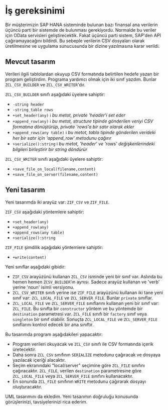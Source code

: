 #  İş gereksinimi
Bir müşterimizin SAP HANA sisteminde bulunan bazı finansal ana verilerin üçüncü parti bir sistemde de bulunması gerekiyordu. 
Normalde bu veriler için OData servisleri geliştirecektik. Fakat üçüncü parti sistem, SAP'den API çağıramayacağını bildirdi.
Bu sebeple verilerin CSV dosyaları olarak üretilmesine ve uygulama sunucusunda bir dizine yazılmasına karar verildi.

## Mevcut tasarım
Verileri ilgili tablolardan okuyup CSV formatında belirtilen hedefe yazan bir program geliştirdim.
Programa yardımcı olmak için iki sınıf yazdım. Bunlar `ZCL_CSV_BUILDER` ve `ZCL_CSV_WRITER`'dır.

`ZCL_CSV_BUILDER` sınıfı aşağıdaki üyelere sahiptir:
- `-string header`
- `-string_table rows`
- `+set_header(any)` :information_source: _bu metot, private 'header'i set eder_
- `+append_row(any)` :information_source: _bu metot, structure tipinde gönderilen veriyi CSV formatına dönüştürüp, private 'rows'a bir satır olarak ekler_
- `+append_rows(any table)` :information_source: _bu metot, tablo tipinde gönderilen verideki her bir satır için 'append_row' metodunu çağırır_
- `+serialize():string` :information_source: _bu metot, 'header' ve 'rows' değişkenlerindeki bilgileri birleştirir bir string döndürür_

`ZCL_CSV_WRITER` sınıfı aşağıdaki üyelere sahiptir:
- `+save_file_on_local(filename,content)`
- `+save_file_on_server(filename,content)`

## Yeni tasarım
Yeni tasarımda iki arayüz var: `ZIF_CSV` ve `ZIF_FILE`.

`ZIF_CSV` aşağıdaki yöntemlere sahiptir:
- `+set_header(any)`
- `+append_row(any)`
- `+append_rows(any table)`
- `+serialize():string`

`ZIF_FILE` şimdilik aşağıdaki yöntemlere sahiptir:
- `+write(content)`

Yeni sınıflar aşağıdaki gibidir:
- `ZIF_CSV` arayüzünü kullanan `ZCL_CSV` isminde yeni bir sınıf var. Aslında bu hemen hemen `ZCSV_BUILDER`'ın aynısı. Sadece arayüz kullanan ve 'verb' yerine 'noun' isimli versiyonu.
- `ZCL_CSV_WRITER` sınıfı yerine ise `ZIF_FILE` arayüzünü kullanan iki tane yeni sınıf var: `ZCL_LOCAL_FILE` ve `ZCL_SERVER_FILE`. Bunlar `private` sınıflar.
- `ZCL_LOCAL_FILE` ve `ZCL_SERVER_FILE` sınıflarını kullanan yeni bir sınıf var: `ZCL_FILE`. Bu sınıfta bir `constructor` yöntem ve bu yöntemde bir `destination` parametresi var. `ZCL_FILE` sınıfı bir `factory` sınıf veya `singleton` bir sınıf olabilir. Sonuçta `ZCL_LOCAL_FILE` ve `ZCL_SERVER_FILE` sınıflarını kontrol edecek bir ana sınıftır.

Bu tasarımda program aşağıdakileri yapacaktır:
- Program verileri okuyacak ve `ZCL_CSV` sınıfı ile CSV formatında içerik üretecektir.
- Daha sonra `ZCL_CSV` sınıfının `SERIALIZE` metodunu çağıracak ve dosyaya yazılacak içeriği alacaktır.
- Seçim ekranındaki "local/server" seçimine göre `ZCL_FILE` sınıfını çağıracaktır. `ZCL_FILE`, verilen `destination` parametresine göre `ZCL_LOCAL_FILE` veya `ZCL_SERVER_FILE` sınıfını kullanacaktır.
- En sonunda `ZCL_FILE` sınıfının `WRITE` metodunu çağırarak dosyayı oluşturacaktır.

UML tasarımını da ekledim.
Yeni tasarımın doğruluğu konusunda görüşlerinizi, tavsiyelerinizi rica ederim.
